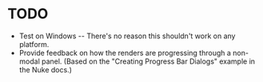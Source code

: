 # TODO
+ Test on Windows -- There's no reason this shouldn't work on any platform.
+ Provide feedback on how the renders are progressing through a non-modal panel. (Based on the "Creating Progress Bar Dialogs" example in the Nuke docs.)
